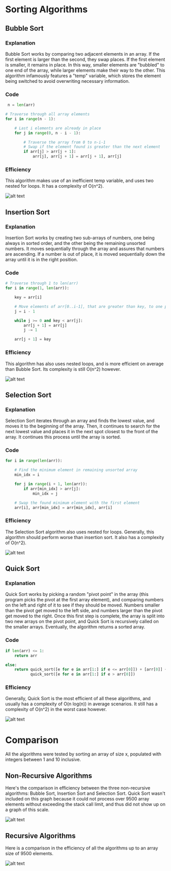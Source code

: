 # Sorting Algorithms

## Bubble Sort
<h3>Explanation</h3>
Bubble Sort works by comparing two adjacent elements in an array. If the first element is larger than the second, they
swap places. If the first element is smaller, it remains in place. In this way, smaller elements are "bubbled" to one
end of the array, while larger elements make their way to the other. This algorithm infamously features a "temp"
variable, which stores the element being switched to avoid overwriting necessary information.

<h3>Code</h3>

```python
 n = len(arr)

# Traverse through all array elements
for i in range(n - 1):

    # Last i elements are already in place
    for j in range(0, n - i - 1):

        # Traverse the array from 0 to n-i-1
        # Swap if the element found is greater than the next element
        if arr[j] > arr[j + 1]:
            arr[j], arr[j + 1] = arr[j + 1], arr[j]
```

<h3>Efficiency</h3>
This algorithm makes use of an inefficient temp variable, and uses two nested for loops. It has a complexity of O(n^2).

![alt text](./graphs/Bubble%20Sort%20Efficiency.png)

## Insertion Sort
<h3>Explanation</h3>
Insertion Sort works by creating two sub-arrays of numbers, one being always in sorted order, and the other being the
remaining unsorted numbers. It moves sequentially through the array and assures that numbers are ascending. If a number
is out of place, it is moved sequentially down the array until it is in the right position.

<h3>Code</h3>

```python
# Traverse through 1 to len(arr)
for i in range(1, len(arr)):

    key = arr[i]

    # Move elements of arr[0..i-1], that are greater than key, to one position ahead of their current position
    j = i - 1

    while j >= 0 and key < arr[j]:
        arr[j + 1] = arr[j]
        j -= 1

    arr[j + 1] = key
```

<h3>Efficiency</h3>
This algorithm has also uses nested loops, and is more efficient on average than Bubble Sort. Its complexity is still
O(n^2) however.

![alt text](./graphs/Insertion%20Sort%20Efficiency.png)

## Selection Sort
<h3>Explanation</h3>
Selection Sort iterates through an array and finds the lowest value, and moves it to the beginning of the array. Then,
it continues to search for the next lowest value and places it in the next spot closest to the front of the array. It
continues this process until the array is sorted.

<h3>Code</h3>

```python
for i in range(len(arr)):

    # Find the minimum element in remaining unsorted array
    min_idx = i

    for j in range(i + 1, len(arr)):
        if arr[min_idx] > arr[j]:
            min_idx = j

    # Swap the found minimum element with the first element
    arr[i], arr[min_idx] = arr[min_idx], arr[i]
```

<h3>Efficiency</h3>
The Selection Sort algorithm also uses nested for loops. Generally, this algorithm should perform worse than insertion
sort. It also has a complexity of O(n^2).

![alt text](./graphs/Selection%20Sort%20Efficiency.png)

## Quick Sort
<h3>Explanation</h3>
Quick Sort works by picking a random "pivot point" in the array (this program picks the pivot at the first array 
element), and comparing numbers on the left and right of it to see if they should be moved. Numbers smaller than the 
pivot get moved to the left side, and numbers larger than the pivot get moved to the right. Once this first step is 
complete, the array is split into two new arrays on the pivot point, and Quick Sort is recursively called on the smaller
arrays. Eventually, the algorithm returns a sorted array.

<h3>Code</h3>

```python
if len(arr) <= 1:
    return arr

else:
    return quick_sort([e for e in arr[1:] if e <= arr[0]]) + [arr[0]] + \
           quick_sort([e for e in arr[1:] if e > arr[0]])
```

<h3>Efficiency</h3>
Generally, Quick Sort is the most efficient of all these algorithms, and usually has a complexity of O(n log(n)) in 
average scenarios. It still has a complexity of O(n^2) in the worst case however.

![alt text](./graphs/Quick%20Sort%20Efficiency.png)

# Comparison
All the algorithms were tested by sorting an array of size x, populated with integers between 1 and 10 inclusive.

## Non-Recursive Algorithms
Here's the comparison in efficiency between the three non-recursive algorithms: Bubble Sort, Insertion Sort and
Selection Sort. Quick Sort wasn't included on this graph because it could not process over 9500 array elements without
exceeding the stack call limit, and thus did not show up on a graph of this scale.

![alt text](./graphs/Sorting%20Algorithm%20Efficiency.png)

## Recursive Algorithms
Here is a comparison in the efficiency of all the algorithms up to an array size of 9500 elements.

![alt text](./graphs/Sorting%20Algorithm%20Efficiency%20Close.png)